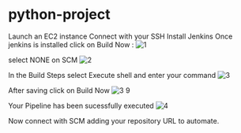 # python-project

Launch an EC2 instance
Connect with your SSH
Install Jenkins
Once jenkins is installed click on Build Now :
![1](https://github.com/haarrrsssshhhhh/python-project/assets/123166741/8cc88e0d-cbc2-462a-8e20-66d378e02589)

select NONE on SCM
![2](https://github.com/haarrrsssshhhhh/python-project/assets/123166741/46622bb8-bfdf-45b9-9d28-b3e5c2099c62)

In the Build Steps select Execute shell and enter your command
![3](https://github.com/haarrrsssshhhhh/python-project/assets/123166741/00fe935a-7ef4-4926-bfe1-842116481c33)

After saving click on Build Now
![3 9](https://github.com/haarrrsssshhhhh/python-project/assets/123166741/ca54dd14-cda4-4c4d-92d1-c4f110c5c2ec)

Your Pipeline has been sucessfully executed
![4](https://github.com/haarrrsssshhhhh/python-project/assets/123166741/1c649a5e-b00e-405c-ba91-6f39065106cf)

 Now connect with SCM adding your repository URL to automate.
